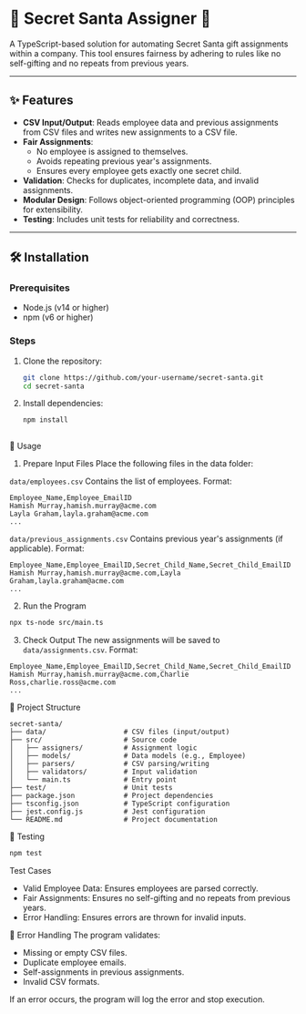 # 🎄 Secret Santa Assigner 🎅

A TypeScript-based solution for automating Secret Santa gift assignments within a company. This tool ensures fairness by adhering to rules like no self-gifting and no repeats from previous years.

---

## ✨ Features

- **CSV Input/Output**: Reads employee data and previous assignments from CSV files and writes new assignments to a CSV file.
- **Fair Assignments**:
  - No employee is assigned to themselves.
  - Avoids repeating previous year's assignments.
  - Ensures every employee gets exactly one secret child.
- **Validation**: Checks for duplicates, incomplete data, and invalid assignments.
- **Modular Design**: Follows object-oriented programming (OOP) principles for extensibility.
- **Testing**: Includes unit tests for reliability and correctness.

---

## 🛠️ Installation

### Prerequisites
- Node.js (v14 or higher)
- npm (v6 or higher)

### Steps
1. Clone the repository:
   ```bash
   git clone https://github.com/your-username/secret-santa.git
   cd secret-santa
2. Install dependencies:
   ```bash
   npm install
  

🚀 Usage
1. Prepare Input Files
Place the following files in the data folder:

`data/employees.csv`
Contains the list of employees. Format:
```csv
Employee_Name,Employee_EmailID
Hamish Murray,hamish.murray@acme.com
Layla Graham,layla.graham@acme.com
...
```

`data/previous_assignments.csv`
Contains previous year's assignments (if applicable). Format:
```csv
Employee_Name,Employee_EmailID,Secret_Child_Name,Secret_Child_EmailID
Hamish Murray,hamish.murray@acme.com,Layla Graham,layla.graham@acme.com
...
```

2. Run the Program
```bash
npx ts-node src/main.ts
```
3. Check Output
The new assignments will be saved to `data/assignments.csv`. Format:
```csv
Employee_Name,Employee_EmailID,Secret_Child_Name,Secret_Child_EmailID
Hamish Murray,hamish.murray@acme.com,Charlie Ross,charlie.ross@acme.com
...
```

📂 Project Structure
```
secret-santa/
├── data/                   # CSV files (input/output)
├── src/                    # Source code
│   ├── assigners/          # Assignment logic
│   ├── models/             # Data models (e.g., Employee)
│   ├── parsers/            # CSV parsing/writing
│   ├── validators/         # Input validation
│   └── main.ts             # Entry point
├── test/                   # Unit tests
├── package.json            # Project dependencies
├── tsconfig.json           # TypeScript configuration
├── jest.config.js          # Jest configuration
└── README.md               # Project documentation
```
🧪 Testing

```bash
npm test
```
Test Cases
- Valid Employee Data: Ensures employees are parsed correctly.
- Fair Assignments: Ensures no self-gifting and no repeats from previous years.
- Error Handling: Ensures errors are thrown for invalid inputs.

🚨 Error Handling
The program validates:

- Missing or empty CSV files.
- Duplicate employee emails.
- Self-assignments in previous assignments.
- Invalid CSV formats.

If an error occurs, the program will log the error and stop execution.



